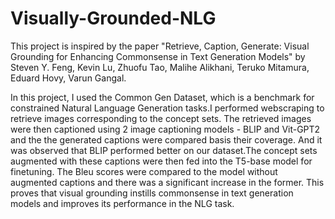 # Visually-Grounded-NLG

This project is inspired by the paper "Retrieve, Caption, Generate: Visual Grounding for Enhancing Commonsense in Text Generation Models" by  
Steven Y. Feng, Kevin Lu, Zhuofu Tao, Malihe Alikhani, Teruko Mitamura, Eduard Hovy, Varun Gangal.

In this project, I used the Common Gen Dataset, which is a benchmark for constrained Natural Language Generation tasks.I performed webscraping to retrieve images corresponding to the concept sets.
The retrieved images were then captioned using 2 image captioning models - BLIP and Vit-GPT2 and the the generated captions were compared basis their coverage. And it was observed that BLIP performed better
on our dataset.The concept sets augmented with these captions were then fed into the T5-base model for finetuning.
The Bleu scores were compared to the model without augmented captions and there was a significant increase in the former.
This proves that visual grounding instills commonsense in text generation models and improves its performance in the NLG task.
